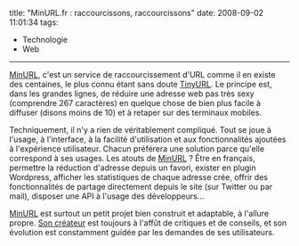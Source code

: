 title: "MinURL.fr : raccourcissons, raccourcissons"
date: 2008-09-02 11:01:34
tags:
  - Technologie
  - Web
---

[MinURL](//minu.me), c'est un service de raccourcissement d'URL comme il en existe des centaines, le plus connu étant sans doute [TinyURL](//tinyurl.com/). Le principe est, dans les grandes lignes, de réduire une adresse web pas très sexy (comprendre 267 caractères) en quelque chose de bien plus facile à diffuser (disons moins de 10) et à retaper sur des terminaux mobiles.

Techniquement, il n'y a rien de véritablement compliqué. Tout se joue à l'usage, à l'interface, à la facilité d'utilisation et aux fonctionnalités ajoutées à l'expérience utilisateur. Chacun préférera une solution parce qu'elle correspond à ses usages. Les atouts de [MinURL](//minu.me) ? Être en français, permettre la réduction d'adresse depuis un favori, exister en plugin Wordpress, afficher les statistiques de chaque adresse crée, offrir des fonctionnalités de partage directement depuis le site (sur Twitter ou par mail), disposer une API à l'usage des développeurs&#8230;

[MinURL](//minu.me) est surtout un petit projet bien construit et adaptable, à l'allure propre. [Son créateur](//darklg.me) est toujours à l'affût de critiques et de conseils, et son évolution est constamment guidée par les demandes de ses utilisateurs.